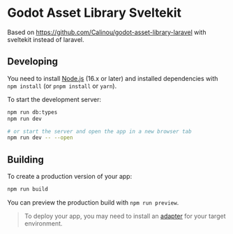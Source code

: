 # Godot Asset Library Sveltekit

Based on https://github.com/Calinou/godot-asset-library-laravel with sveltekit instead of laravel.

## Developing

You need to install [Node.js](https://nodejs.org/en/download/) (16.x or later) and installed dependencies with `npm install` (or `pnpm install` or `yarn`).

To start the development server: 

```bash
npm run db:types
npm run dev

# or start the server and open the app in a new browser tab
npm run dev -- --open
```

## Building

To create a production version of your app:

```bash
npm run build
```

You can preview the production build with `npm run preview`.

> To deploy your app, you may need to install an [adapter](https://kit.svelte.dev/docs/adapters) for your target environment.
